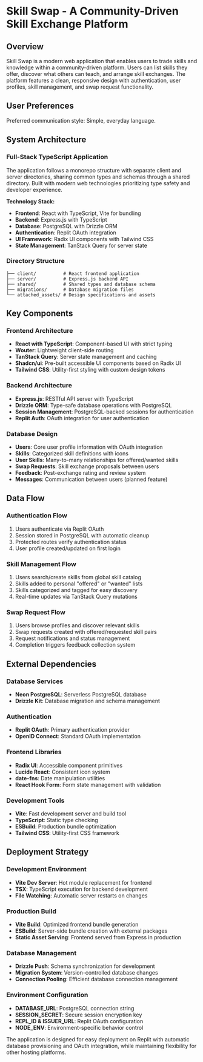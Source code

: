 # Skill Swap - A Community-Driven Skill Exchange Platform

## Overview

Skill Swap is a modern web application that enables users to trade skills and knowledge within a community-driven platform. Users can list skills they offer, discover what others can teach, and arrange skill exchanges. The platform features a clean, responsive design with authentication, user profiles, skill management, and swap request functionality.

## User Preferences

Preferred communication style: Simple, everyday language.

## System Architecture

### Full-Stack TypeScript Application
The application follows a monorepo structure with separate client and server directories, sharing common types and schemas through a shared directory. Built with modern web technologies prioritizing type safety and developer experience.

**Technology Stack:**
- **Frontend**: React with TypeScript, Vite for bundling
- **Backend**: Express.js with TypeScript
- **Database**: PostgreSQL with Drizzle ORM
- **Authentication**: Replit OAuth integration
- **UI Framework**: Radix UI components with Tailwind CSS
- **State Management**: TanStack Query for server state

### Directory Structure
```
├── client/          # React frontend application
├── server/          # Express.js backend API
├── shared/          # Shared types and database schema
├── migrations/      # Database migration files
└── attached_assets/ # Design specifications and assets
```

## Key Components

### Frontend Architecture
- **React with TypeScript**: Component-based UI with strict typing
- **Wouter**: Lightweight client-side routing
- **TanStack Query**: Server state management and caching
- **Shadcn/ui**: Pre-built accessible UI components based on Radix UI
- **Tailwind CSS**: Utility-first styling with custom design tokens

### Backend Architecture
- **Express.js**: RESTful API server with TypeScript
- **Drizzle ORM**: Type-safe database operations with PostgreSQL
- **Session Management**: PostgreSQL-backed sessions for authentication
- **Replit Auth**: OAuth integration for user authentication

### Database Design
- **Users**: Core user profile information with OAuth integration
- **Skills**: Categorized skill definitions with icons
- **User Skills**: Many-to-many relationships for offered/wanted skills
- **Swap Requests**: Skill exchange proposals between users
- **Feedback**: Post-exchange rating and review system
- **Messages**: Communication between users (planned feature)

## Data Flow

### Authentication Flow
1. Users authenticate via Replit OAuth
2. Session stored in PostgreSQL with automatic cleanup
3. Protected routes verify authentication status
4. User profile created/updated on first login

### Skill Management Flow
1. Users search/create skills from global skill catalog
2. Skills added to personal "offered" or "wanted" lists
3. Skills categorized and tagged for easy discovery
4. Real-time updates via TanStack Query mutations

### Swap Request Flow
1. Users browse profiles and discover relevant skills
2. Swap requests created with offered/requested skill pairs
3. Request notifications and status management
4. Completion triggers feedback collection system

## External Dependencies

### Database Services
- **Neon PostgreSQL**: Serverless PostgreSQL database
- **Drizzle Kit**: Database migration and schema management

### Authentication
- **Replit OAuth**: Primary authentication provider
- **OpenID Connect**: Standard OAuth implementation

### Frontend Libraries
- **Radix UI**: Accessible component primitives
- **Lucide React**: Consistent icon system
- **date-fns**: Date manipulation utilities
- **React Hook Form**: Form state management with validation

### Development Tools
- **Vite**: Fast development server and build tool
- **TypeScript**: Static type checking
- **ESBuild**: Production bundle optimization
- **Tailwind CSS**: Utility-first CSS framework

## Deployment Strategy

### Development Environment
- **Vite Dev Server**: Hot module replacement for frontend
- **TSX**: TypeScript execution for backend development
- **File Watching**: Automatic server restarts on changes

### Production Build
- **Vite Build**: Optimized frontend bundle generation
- **ESBuild**: Server-side bundle creation with external packages
- **Static Asset Serving**: Frontend served from Express in production

### Database Management
- **Drizzle Push**: Schema synchronization for development
- **Migration System**: Version-controlled database changes
- **Connection Pooling**: Efficient database connection management

### Environment Configuration
- **DATABASE_URL**: PostgreSQL connection string
- **SESSION_SECRET**: Secure session encryption key
- **REPL_ID & ISSUER_URL**: Replit OAuth configuration
- **NODE_ENV**: Environment-specific behavior control

The application is designed for easy deployment on Replit with automatic database provisioning and OAuth integration, while maintaining flexibility for other hosting platforms.